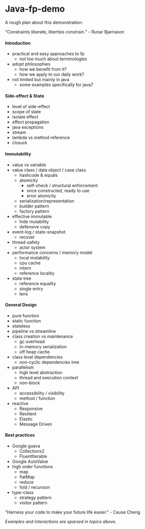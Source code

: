 # Java-fp-demo

A rough plan about this demonstration:

"Constraints liberate, liberties constrain." - Runar Bjarnason

#### Introduction

* practical and easy approaches to fp
    - not too much about terminologies
* adopt philosophies
    - how we benefit from it?
    - how we apply to our daily work?
* not limited but mainly in java
    - some examples specifically for java7

#### Side-effect & State

* level of side-effect
* scope of state
* isolate effect
* effect propagation
* java exceptions
* stream
* lambda vs method reference
* closure

#### Immutability

* value vs variable
* value class / data object / case class
    - hashcode & equals
    - atomicity
        - self-check / structural enforcement
        - once constructed, ready to use
        - error atomicity
    - serialization/representation
    - builder pattern
    - factory pattern
* effective immutable
    - hide mutability
    - defensive copy
* event-log / state-snapshot
    - recover
* thread-safety
    - actor system
* performance concerns / memory model
    - local mutability
    - cpu cache
    - intern
    - reference locality
* state tree
    - reference equality
    - single entry 
    - lens

#### General Design

* pure function
* static function
* stateless
* pipeline vs streamline
* class creation vs maintenance
    - gc overhead
    - in-memory serialization
    - off heap cache
* class level dependencies
    - non-cyclic dependencies tree
* parallelism
    - high level abstraction
    - thread and execution context
    - non-block
* API
    - accessibility / visibility
    - method / function
* reactive
    - Responsive
    - Resilient
    - Elastic
    - Message Driven

#### Best practices

* Google guava
    - Collections2
    - FluentIterable
* Google AutoValue
* high order functions
    - map
    - flatMap
    - reduce
    - fold / recursion
* type-class
    - strategy pattern
    - visitor pattern

"Harness your code to make your future life easier." - Cause Cheng

_Examples and interactions are sparsed in topics above._

